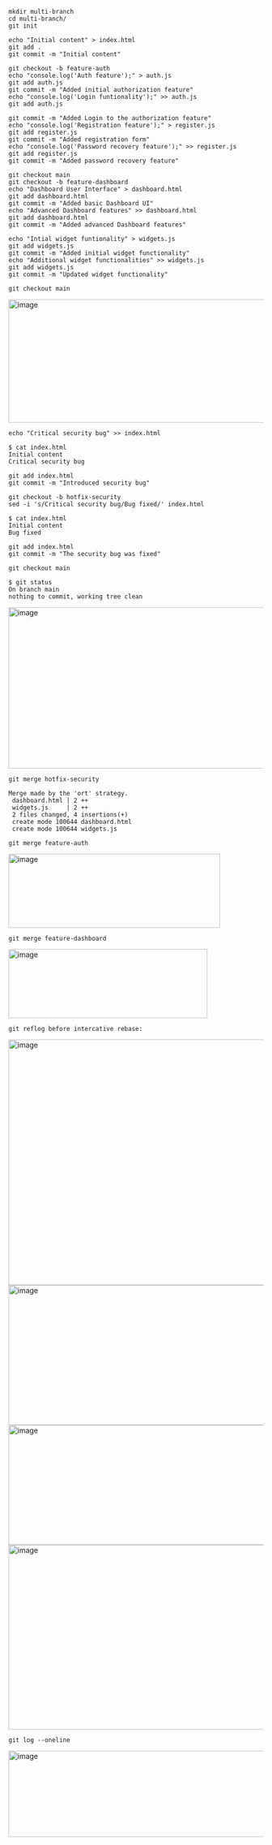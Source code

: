 ```
mkdir multi-branch
cd multi-branch/
git init

echo "Initial content" > index.html
git add .
git commit -m "Initial content"

git checkout -b feature-auth
echo "console.log('Auth feature');" > auth.js
git add auth.js
git commit -m "Added initial authorization feature"
echo "console.log('Login funtionality');" >> auth.js
git add auth.js

git commit -m "Added Login to the authorization feature"
echo "console.log('Registration feature');" > register.js
git add register.js
git commit -m "Added registration form"
echo "console.log('Password recovery feature');" >> register.js
git add register.js
git commit -m "Added password recovery feature"

git checkout main
git checkout -b feature-dashboard
echo "Dashboard User Interface" > dashboard.html
git add dashboard.html
git commit -m "Added basic Dashboard UI"
echo "Advanced Dashboard features" >> dashboard.html
git add dashboard.html
git commit -m "Added advanced Dashboard features"

echo "Intial widget funtionality" > widgets.js
git add widgets.js
git commit -m "Added initial widget functionality"
echo "Additional widget functionalities" >> widgets.js
git add widgets.js
git commit -m "Updated widget functionality"

git checkout main
```

<img width="654" height="243" alt="image" src="https://github.com/user-attachments/assets/6b1fccba-43ed-44f1-8d87-cadba5ff439e" />

```
echo "Critical security bug" >> index.html

$ cat index.html
Initial content
Critical security bug

git add index.html
git commit -m "Introduced security bug"

git checkout -b hotfix-security
sed -i 's/Critical security bug/Bug fixed/' index.html

$ cat index.html
Initial content
Bug fixed

git add index.html
git commit -m "The security bug was fixed"

git checkout main

$ git status
On branch main
nothing to commit, working tree clean
```

<img width="683" height="318" alt="image" src="https://github.com/user-attachments/assets/6975d277-fe77-43ca-9a10-de28c44455fd" />

```
git merge hotfix-security

Merge made by the 'ort' strategy.
 dashboard.html | 2 ++
 widgets.js     | 2 ++
 2 files changed, 4 insertions(+)
 create mode 100644 dashboard.html
 create mode 100644 widgets.js

git merge feature-auth
```

<img width="418" height="146" alt="image" src="https://github.com/user-attachments/assets/ebccbdc5-e447-4b54-8930-fba3c457761e" />

```
git merge feature-dashboard
```

<img width="393" height="136" alt="image" src="https://github.com/user-attachments/assets/f449585d-d8d5-4149-9889-18a24e1fc198" />

```
git reflog before intercative rebase:
```

<img width="879" height="484" alt="image" src="https://github.com/user-attachments/assets/5d2de347-ddf8-4727-ac88-6df8ab43c9df" />

<img width="878" height="276" alt="image" src="https://github.com/user-attachments/assets/6aae27cb-7e51-47e6-b145-7275403b6827" />

<img width="676" height="236" alt="image" src="https://github.com/user-attachments/assets/09ba7fdc-2fa9-4619-8864-36238af299f7" />

<img width="698" height="364" alt="image" src="https://github.com/user-attachments/assets/a7f9398a-1122-4db9-8c97-db5673ccc807" />

```
git log --oneline
```
<img width="607" height="170" alt="image" src="https://github.com/user-attachments/assets/317d5537-bb01-47b6-8bd4-16a7cf79d632" />

